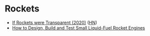 # Rockets

- [If Rockets were Transparent (2020)](https://www.youtube.com/watch?v=su9EVeHqizY) ([HN](https://news.ycombinator.com/item?id=23192142))
- [How to Design, Build and Test Small Liquid-Fuel Rocket Engines](http://www.risacher.org/rocket/)
